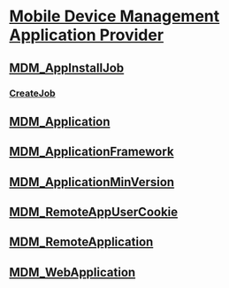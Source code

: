 # [Mobile Device Management Application Provider](mobile-device-management-application-provider-portal.md)
## [MDM_AppInstallJob](mdm-appinstalljob.md)
### [CreateJob](createjob-mdm-appinstalljob.md)
## [MDM_Application](mdm-application.md)
## [MDM_ApplicationFramework](mdm-applicationframework.md)
## [MDM_ApplicationMinVersion](mdm-applicationminversion.md)
## [MDM_RemoteAppUserCookie](mdm-remoteappusercookie.md)
## [MDM_RemoteApplication](mdm-remoteapplication.md)
## [MDM_WebApplication](mdm-webapplication.md)

